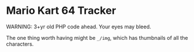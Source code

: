 # Mario Kart 64 Tracker

WARNING: 3+yr old PHP code ahead. Your eyes may bleed.

The one thing worth having might be `_/img`, which has thumbnails of all the characters.

